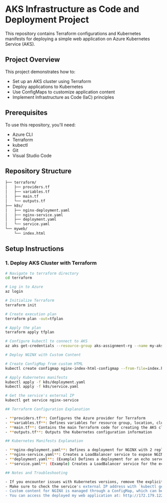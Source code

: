 # AKS Infrastructure as Code and Deployment Project

This repository contains Terraform configurations and Kubernetes manifests for deploying a simple web application on Azure Kubernetes Service (AKS).

## Project Overview

This project demonstrates how to:
- Set up an AKS cluster using Terraform
- Deploy applications to Kubernetes
- Use ConfigMaps to customize application content
- Implement Infrastructure as Code (IaC) principles

## Prerequisites

To use this repository, you'll need:

- Azure CLI
- Terraform
- kubectl
- Git
- Visual Studio Code

## Repository Structure
```bash
├── terraform/
│   ├── providers.tf
│   ├── variables.tf
│   ├── main.tf
│   └── outputs.tf
├── k8s/
│   ├── nginx-deployment.yaml
│   ├── nginx-service.yaml
│   ├── deployment.yaml 
│   └── service.yaml 
└── myweb/
    └── index.html
```
## Setup Instructions

### 1. Deploy AKS Cluster with Terraform

```bash
# Navigate to terraform directory
cd terraform

# Log in to Azure
az login

# Initialize Terraform
terraform init

# Create execution plan
terraform plan -out=tfplan

# Apply the plan
terraform apply tfplan

# Configure kubectl to connect to AKS
az aks get-credentials --resource-group aks-assignment-rg --name my-aks-cluster

# Deploy NGINX with Custom Content

# Create ConfigMap from custom HTML
kubectl create configmap nginx-index-html-configmap --from-file=index.html=./myweb/index.html

# Apply Kubernetes manifests
kubectl apply -f k8s/deployment.yaml
kubectl apply -f k8s/service.yaml

# Get the service's external IP
kubectl get service nginx-service

## Terraform Configuration Explanation

- **providers.tf**: Configures the Azure provider for Terraform
- **variables.tf**: Defines variables for resource group, location, cluster name, etc.
- **main.tf**: Contains the main Terraform code for creating the AKS cluster
- **outputs.tf**: Outputs the Kubernetes configuration information

## Kubernetes Manifests Explanation

- **nginx-deployment.yaml**: Defines a deployment for NGINX with 2 replicas
- **nginx-service.yaml**: Creates a LoadBalancer service to expose NGINX externally
- **deployment.yaml**: (Example) Defines a deployment for an echo server
- **service.yaml**: (Example) Creates a LoadBalancer service for the echo server

## Notes and Troubleshooting

- If you encounter issues with Kubernetes versions, remove the explicit version specification to let Azure select a default supported version.
- Make sure to check the service's external IP address with `kubectl get service nginx-service` before trying to access it in a browser.
- Custom content for NGINX is managed through a ConfigMap, which can be easily updated without rebuilding container images.
- You can access the deployed my web application at: http://172.179.122.42/